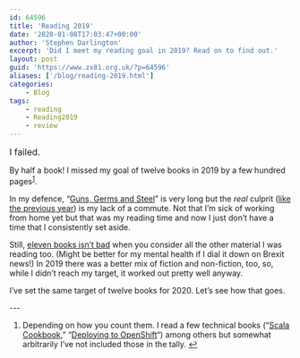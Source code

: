 ```yaml
---
id: 64596
title: 'Reading 2019'
date: '2020-01-08T17:03:47+00:00'
author: 'Stephen Darlington'
excerpt: 'Did I meet my reading goal in 2019? Read on to find out.'
layout: post
guid: 'https://www.zx81.org.uk/?p=64596'
aliases: ['/blog/reading-2019.html']
categories:
    - Blog
tags:
    - reading
    - Reading2019
    - review
---
```


<span style="color: var(--color-text); font-size: 16px; font-weight: 400">I failed.</span>

By half a book! I missed my goal of twelve books in 2019 by a few hundred pages<sup>[1](#fn1-31549 "see footnote")</sup>.

In my defence, “[Guns, Germs and Steel](/blog/guns-germs-and-steel.html)” is very long but the *real* culprit ([like the previous year](/blog/reading-2018.html)) is my lack of a commute. Not that I’m sick of working from home yet but that was my reading time and now I just don’t have a time that I consistently set aside.

Still, [eleven books isn’t bad](/tag/reading2019) when you consider all the other material I was reading too. (Might be better for my mental health if I dial it down on Brexit news!) In 2019 there was a better mix of fiction and non-fiction, too, so, while I didn’t reach my target, it worked out pretty well anyway.

I’ve set the same target of twelve books for 2020. Let’s see how that goes.

<div class="footnotes">---

1. Depending on how you count them. I read a few technical books (“[Scala Cookbook](https://amzn.to/2FlRqXn),” “[Deploying to OpenShift](https://amzn.to/2FknJpH)“) among others but somewhat arbitrarily I’ve not included those in the tally. [↩︎](#fnr1-31549 "return to article")

</div>